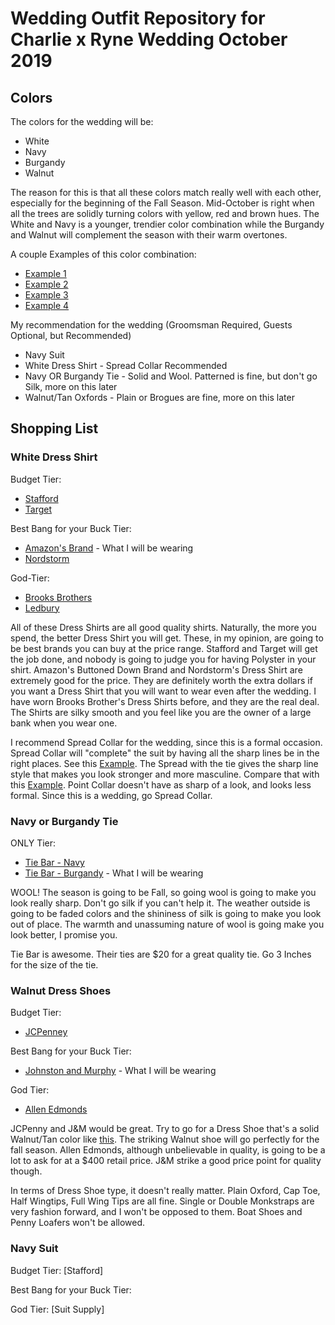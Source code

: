 # Wedding Outfit Repository for Charlie x Ryne Wedding October 2019

## Colors
The colors for the wedding will be:
* White
* Navy
* Burgandy
* Walnut

The reason for this is that all these colors match really well with each other, especially for the beginning of the Fall Season. Mid-October is right when all the trees are solidly turning colors with yellow, red and brown hues. The White and Navy is a younger, trendier color combination while the Burgandy and Walnut will complement the season with their warm overtones.

A couple Examples of this color combination:
* [Example 1](http://happywedd.com/wp-content/uploads/2017/07/a-navy-three-piece-wedding-suit-with-a-striped-burgundy-tie-and-brown-shoes-480x720.jpg)
* [Example 2](https://i.pinimg.com/originals/89/53/0e/89530e7f6d3a41b44123f0c65eb2fc80.jpg)
* [Example 3](https://i.pinimg.com/originals/db/f7/25/dbf7255210473c03a60b7b6379b558f0.png)
* [Example 4](https://i.pinimg.com/736x/5a/f8/65/5af865ba8f9294207f22b8304a4103bc.jpg)

My recommendation for the wedding (Groomsman Required, Guests Optional, but Recommended)
* Navy Suit
* White Dress Shirt - Spread Collar Recommended
* Navy OR Burgandy Tie - Solid and Wool. Patterned is fine, but don't go Silk, more on this later
* Walnut/Tan Oxfords - Plain or Brogues are fine, more on this later

## Shopping List

### White Dress Shirt

Budget Tier:
* [Stafford](https://www.jcpenney.com/p/stafford-travel-easy-care-broadcloth-dress-shirt/pp5003521148?pTmplType=regular&catId=cat100240025&deptId=dept20000014&urlState=/g/mens-shirts/N-bwo3yD1nohp5Z7i&sort=BS&productGridView=medium&badge=onlyatjcp)
* [Target](https://www.target.com/p/men-s-slim-fit-button-down-dress-shirt-goodfellow-co-153/-/A-52492012?preselect=52377256#lnk=sametab)

Best Bang for your Buck Tier:
* [Amazon's Brand](https://www.amazon.com/Buttoned-Down-Fitted-Spread-Collar-Non-Iron/dp/B01IOY5832/ref=sr_1_7?ie=UTF8&qid=1529279921&sr=8-7&keywords=Buttoned+Down) - What I will be wearing
* [Nordstorm](https://shop.nordstrom.com/s/nordstrom-mens-shop-trim-fit-non-iron-solid-dress-shirt/4002995?origin=category-personalizedsort&fashioncolor=WHITE&cm_mmc=Linkshare-_-partner-_-10-_-1&siteId=th9ILo5LtqE-McZccvR2Ns7c81Ioin5aDg)

God-Tier:
* [Brooks Brothers](https://www.brooksbrothers.com/Regent-Fitted-Dress-Shirt%2C-Non-Iron-Point-Collar/224Q,default,pd.html?dwvar_224Q_Color=WHIT&contentpos=2&cgid=0203)
* [Ledbury](https://www.ledbury.com/collections/dress-shirts/products/white-fine-twill-mid-spread-dress-shirt?variant=33457070281&utm_source=idev&utm_medium=affiliate&utm_campaign=dappered)

All of these Dress Shirts are all good quality shirts. Naturally, the more you spend, the better Dress Shirt you will get. These, in my opinion, are going to be best brands you can buy at the price range. Stafford and Target will get the job done, and nobody is going to judge you for having Polyster in your shirt. Amazon's Buttoned Down Brand and Nordstorm's Dress Shirt are extremely good for the price. They are definitely worth the extra dollars if you want a Dress Shirt that you will want to wear even after the wedding. I have worn Brooks Brother's Dress Shirts before, and they are the real deal. The Shirts are silky smooth and you feel like you are the owner of a large bank when you wear one.

I recommend Spread Collar for the wedding, since this is a formal occasion. Spread Collar will "complete" the suit by having all the sharp lines be in the right places. See this [Example](http://hespokestyle.com/wp-content/uploads/2016/05/navy-suit-windowpane-spread-collar-shirt-blue-striped-tie-oxblood-shoes-business-wedding-outfit-idea-men-8-800x533.jpg). The Spread with the tie gives the sharp line style that makes you look stronger and more masculine. Compare that with this [Example](https://i.dmarge.com/2015/08/Tab-Collar.jpg). Point Collar doesn't have as sharp of a look, and looks less formal. Since this is a wedding, go Spread Collar.

### Navy or Burgandy Tie

ONLY Tier:
* [Tie Bar - Navy](https://www.thetiebar.com/product/20902)
* [Tie Bar - Burgandy](https://www.thetiebar.com/product/22429) - What I will be wearing

WOOL! The season is going to be Fall, so going wool is going to make you look really sharp. Don't go silk if you can't help it. The weather outside is going to be faded colors and the shininess of silk is going to make you look out of place. The warmth and unassuming nature of wool is going make you look better, I promise you.

Tie Bar is awesome. Their ties are $20 for a great quality tie. Go 3 Inches for the size of the tie.

### Walnut Dress Shoes

Budget Tier:
* [JCPenney](https://www.jcpenney.com/p/product/pp5003861327?pTmplType=regular)

Best Bang for your Buck Tier:
* [Johnston and Murphy](https://www.johnstonmurphy.com/conard-cap-toe/9488.html?dwvar_9488_color=Tan%20Italian%20Calfskin) - What I will be wearing

God Tier:
* [Allen Edmonds](https://www.allenedmonds.com/shoes/mens-shoes/oxford-derby-shoes/strand-cap-toe-oxford/SF1635.html?dwvar_SF1635_color=1635)

JCPenny and J&M would be great. Try to go for a Dress Shoe that's a solid Walnut/Tan color like [this](https://www.styleforum.net/content/type/61/id/1251657/width/200/height/400/flags/LL). The striking Walnut shoe will go perfectly for the fall season. Allen Edmonds, although unbelievable in quality, is going to be a lot to ask for at a $400 retail price. J&M strike a good price point for quality though.

In terms of Dress Shoe type, it doesn't really matter. Plain Oxford, Cap Toe, Half Wingtips, Full Wing Tips are all fine. Single or Double Monkstraps are very fashion forward, and I won't be opposed to them. Boat Shoes and Penny Loafers won't be allowed.

### Navy Suit

Budget Tier:
[Stafford]

Best Bang for your Buck Tier:

God Tier:
[Suit Supply]
